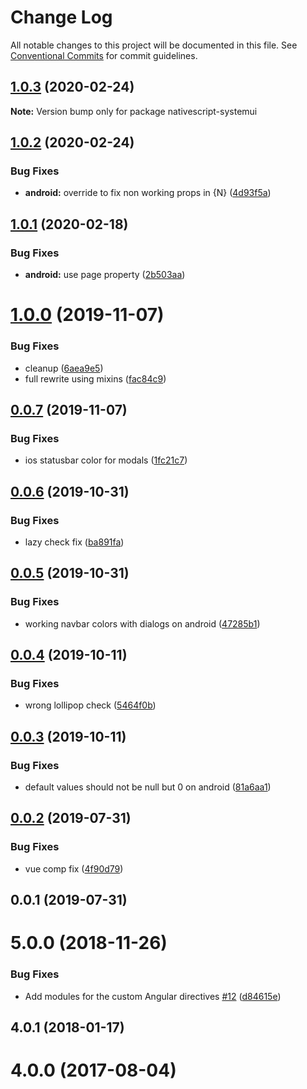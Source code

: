 # Change Log

All notable changes to this project will be documented in this file.
See [Conventional Commits](https://conventionalcommits.org) for commit guidelines.

## [1.0.3](https://github.com/Akylas/nativescript-systemui/compare/v1.0.2...v1.0.3) (2020-02-24)

**Note:** Version bump only for package nativescript-systemui





## [1.0.2](https://github.com/Akylas/nativescript-systemui/compare/v1.0.1...v1.0.2) (2020-02-24)


### Bug Fixes

* **android:** override to fix non working props in {N} ([4d93f5a](https://github.com/Akylas/nativescript-systemui/commit/4d93f5ac8977672b719002ffb5af3d90aebc429c))





## [1.0.1](https://github.com/Akylas/nativescript-systemui/compare/v1.0.0...v1.0.1) (2020-02-18)


### Bug Fixes

* **android:** use page property ([2b503aa](https://github.com/Akylas/nativescript-systemui/commit/2b503aa36fa4bbf2130d9b30446659f4391fa73b))





# [1.0.0](https://github.com/Akylas/nativescript-systemui/compare/v0.0.7...v1.0.0) (2019-11-07)


### Bug Fixes

* cleanup ([6aea9e5](https://github.com/Akylas/nativescript-systemui/commit/6aea9e5da7ae23bb58b47bf5a1670bedb58408a3))
* full rewrite using mixins ([fac84c9](https://github.com/Akylas/nativescript-systemui/commit/fac84c9ed0af31a9823c70d86a8e0a1846751ef2))





## [0.0.7](https://github.com/Akylas/nativescript-systemui/compare/v0.0.6...v0.0.7) (2019-11-07)


### Bug Fixes

* ios statusbar color for modals ([1fc21c7](https://github.com/Akylas/nativescript-systemui/commit/1fc21c7a0ddd9b9d9b880c99b7c4c848504969fe))





## [0.0.6](https://github.com/Akylas/nativescript-systemui/compare/v0.0.5...v0.0.6) (2019-10-31)


### Bug Fixes

* lazy check fix ([ba891fa](https://github.com/Akylas/nativescript-systemui/commit/ba891fa7be1d98eeb57ff20ce2061010654c6e12))





## [0.0.5](https://github.com/Akylas/nativescript-systemui/compare/v0.0.4...v0.0.5) (2019-10-31)


### Bug Fixes

* working navbar colors with dialogs on android ([47285b1](https://github.com/Akylas/nativescript-systemui/commit/47285b1d96bac7ad4bdaee143e4fb25082f68f1a))





## [0.0.4](https://github.com/Akylas/nativescript-systemui/compare/v0.0.3...v0.0.4) (2019-10-11)


### Bug Fixes

* wrong lollipop check ([5464f0b](https://github.com/Akylas/nativescript-systemui/commit/5464f0b72a44d8e6d06ae541c2571b7594f521bb))





## [0.0.3](https://github.com/Akylas/nativescript-systemui/compare/v0.0.2...v0.0.3) (2019-10-11)


### Bug Fixes

* default values should not be null but 0 on android ([81a6aa1](https://github.com/Akylas/nativescript-systemui/commit/81a6aa10954562e095ab08961539a2e4cd604421))





## [0.0.2](https://github.com/Akylas/nativescript-systemui/compare/v0.0.1...v0.0.2) (2019-07-31)


### Bug Fixes

* vue comp fix ([4f90d79](https://github.com/Akylas/nativescript-systemui/commit/4f90d79))





## 0.0.1 (2019-07-31)



# 5.0.0 (2018-11-26)


### Bug Fixes

* Add modules for the custom Angular directives [#12](https://github.com/Akylas/nativescript-systemui/issues/12) ([d84615e](https://github.com/Akylas/nativescript-systemui/commit/d84615e))



## 4.0.1 (2018-01-17)



# 4.0.0 (2017-08-04)

